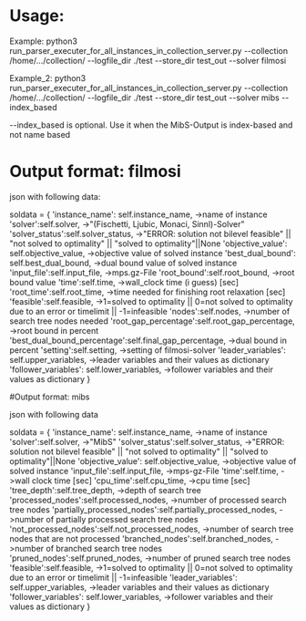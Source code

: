 # Usage:

Example: python3 run_parser_executer_for_all_instances_in_collection_server.py --collection /home/.../collection/ --logfile_dir ./test --store_dir test_out --solver filmosi

Example_2: python3 run_parser_executer_for_all_instances_in_collection_server.py --collection /home/.../collection/ --logfile_dir ./test --store_dir test_out --solver mibs --index_based

--index_based is optional. Use it when the MibS-Output is index-based and not name based 


# Output format: filmosi

json with following data:

soldata = {
            'instance_name': self.instance_name,			->name of instance
            'solver':self.solver,					->"(Fischetti, Ljubic, Monaci, Sinnl)-Solver"
            'solver_status':self.solver_status,				->"ERROR: solution not bilevel feasible" || "not solved to optimality" || "solved to optimality"||None
            'objective_value': self.objective_value,			->objective value of solved instance
            'best_dual_bound': self.best_dual_bound,			->dual bound value of solved instance
            'input_file':self.input_file,				->mps.gz-File
            'root_bound':self.root_bound,				->root bound value
            'time':self.time,						->wall_clock time (i guess) [sec]
            'root_time':self.root_time,					->time needed for finishing root relaxation [sec]
            'feasible':self.feasible,					->1=solved to optimality || 0=not solved to optimality due to an error or timelimit || -1=infeasible
            'nodes':self.nodes,						->number of search tree nodes needed
            'root_gap_percentage':self.root_gap_percentage,		->root bound in percent
            'best_dual_bound_percentage':self.final_gap_percentage,	->dual bound in percent
            'setting':self.setting,					->setting of filmosi-solver
            'leader_variables': self.upper_variables,			->leader variables and their values as dictionary
            'follower_variables': self.lower_variables,			->follower variables and their values as dictionary
        }

#Output format: mibs

json with following data

soldata = {
            'instance_name': self.instance_name,			->name of instance
            'solver':self.solver,					->"MibS"
            'solver_status':self.solver_status,				->"ERROR: solution not bilevel feasible" || "not solved to optimality" || "solved to optimality"||None
            'objective_value': self.objective_value,			->objective value of solved instance
            'input_file':self.input_file,				->mps-gz-File
            'time':self.time,						->wall clock time [sec]
            'cpu_time':self.cpu_time,						->cpu time [sec]
            'tree_depth':self.tree_depth,					->depth of search tree
            'processed_nodes':self.processed_nodes,						->number of processed search tree nodes
            'partially_processed_nodes':self.partially_processed_nodes,						->number of partially processed search tree nodes
            'not_processed_nodes':self.not_processed_nodes,						->number of search tree nodes that are not processed
            'branched_nodes':self.branched_nodes,						->number of branched search tree nodes
            'pruned_nodes':self.pruned_nodes,						->number of pruned search tree nodes
            'feasible':self.feasible,					->1=solved to optimality || 0=not solved to optimality due to an error or timelimit || -1=infeasible
            'leader_variables': self.upper_variables,			->leader variables and their values as dictionary
            'follower_variables': self.lower_variables,			->follower variables and their values as dictionary
        }